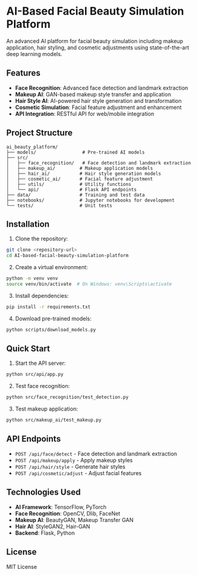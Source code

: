 # AI-Based Facial Beauty Simulation Platform

An advanced AI platform for facial beauty simulation including makeup application, hair styling, and cosmetic adjustments using state-of-the-art deep learning models.

## Features

- **Face Recognition**: Advanced face detection and landmark extraction
- **Makeup AI**: GAN-based makeup style transfer and application
- **Hair Style AI**: AI-powered hair style generation and transformation
- **Cosmetic Simulation**: Facial feature adjustment and enhancement
- **API Integration**: RESTful API for web/mobile integration

## Project Structure

```
ai_beauty_platform/
├── models/                 # Pre-trained AI models
├── src/
│   ├── face_recognition/   # Face detection and landmark extraction
│   ├── makeup_ai/         # Makeup application models
│   ├── hair_ai/           # Hair style generation models
│   ├── cosmetic_ai/       # Facial feature adjustment
│   ├── utils/             # Utility functions
│   └── api/               # Flask API endpoints
├── data/                  # Training and test data
├── notebooks/             # Jupyter notebooks for development
└── tests/                 # Unit tests
```

## Installation

1. Clone the repository:
```bash
git clone <repository-url>
cd AI-based-facial-beauty-simulation-platform
```

2. Create a virtual environment:
```bash
python -m venv venv
source venv/bin/activate  # On Windows: venv\Scripts\activate
```

3. Install dependencies:
```bash
pip install -r requirements.txt
```

4. Download pre-trained models:
```bash
python scripts/download_models.py
```

## Quick Start

1. Start the API server:
```bash
python src/api/app.py
```

2. Test face recognition:
```bash
python src/face_recognition/test_detection.py
```

3. Test makeup application:
```bash
python src/makeup_ai/test_makeup.py
```

## API Endpoints

- `POST /api/face/detect` - Face detection and landmark extraction
- `POST /api/makeup/apply` - Apply makeup styles
- `POST /api/hair/style` - Generate hair styles
- `POST /api/cosmetic/adjust` - Adjust facial features

## Technologies Used

- **AI Framework**: TensorFlow, PyTorch
- **Face Recognition**: OpenCV, Dlib, FaceNet
- **Makeup AI**: BeautyGAN, Makeup Transfer GAN
- **Hair AI**: StyleGAN2, Hair-GAN
- **Backend**: Flask, Python

## License

MIT License 